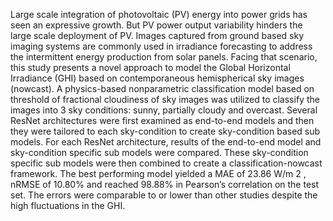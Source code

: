 Large scale integration of photovoltaic (PV) energy into power grids has seen an expressive growth. But PV power output variability hinders the large scale deployment of PV. Images captured from ground based sky imaging systems are commonly used in irradiance forecasting to address the intermittent energy production from solar panels. Facing that scenario, this study presents a novel approach to model the Global Horizontal Irradiance (GHI) based on contemporaneous hemispherical sky images (nowcast). A physics-based nonparametric classification model based on threshold of fractional cloudiness of sky images was utilized to classify the images into 3 sky conditions: sunny, partially cloudy and overcast. Several ResNet architectures were first examined as end-to-end models and then they were tailored to each sky-condition to create sky-condition based sub models. For each ResNet architecture, results of the end-to-end model and sky-condition specific sub models were compared. These sky-condition specific sub models were then combined to create a classification-nowcast framework. The best performing model yielded a MAE of 23.86 W/m 2 , nRMSE of 10.80% and reached 98.88% in Pearson’s correlation on the test set. The errors were comparable to or lower than other studies despite the high fluctuations in the GHI.
